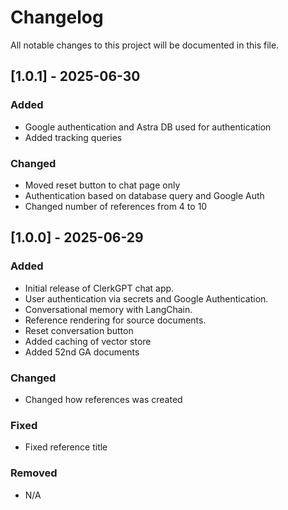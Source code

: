 # Changelog

All notable changes to this project will be documented in this file.

## [1.0.1] - 2025-06-30
### Added
- Google authentication and Astra DB used for authentication
- Added tracking queries

### Changed
- Moved reset button to chat page only
- Authentication based on database query and Google Auth
- Changed number of references from 4 to 10


## [1.0.0] - 2025-06-29
### Added
- Initial release of ClerkGPT chat app.
- User authentication via secrets and Google Authentication.
- Conversational memory with LangChain.
- Reference rendering for source documents.
- Reset conversation button
- Added caching of vector store
- Added 52nd GA documents

### Changed
- Changed how references was created

### Fixed
- Fixed reference title

### Removed
- N/A